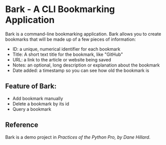 # Bark - A CLI Bookmarking Application

Bark is a command-line bookmarking application. Bark allows you to create bookmarks that will be made up of a few pieces of information: 

* ID: a unique, numerical identifier for each bookmark
* Title: A short text title for the bookmark, like "GitHub"
* URL: a link to the article or website being saved
* Notes: an optional, long description or explanation about the bookmark
* Date added: a timestamp so you can see how old the bookmark is

## Feature of Bark:

* Add bookmark manually
* Delete a bookmark by its id
* Query a bookmark

## Reference

Bark is a demo project in *Practices of the Python Pro, by Dane Hillard*.